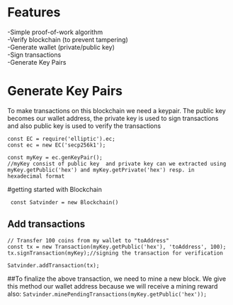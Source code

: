 # Features
 -Simple proof-of-work algorithm<br/>
-Verify blockchain (to prevent tampering)<br/>
-Generate wallet (private/public key)<br/>
-Sign transactions<br/>
-Generate Key Pairs<br/>

# Generate Key Pairs
To make transactions on this blockchain we need a keypair. The public key becomes our wallet address, the private key is used to sign transactions and also public key is used to verify the transactions

```
const EC = require('elliptic').ec;
const ec = new EC('secp256k1');

const myKey = ec.genKeyPair();
//myKey consist of public key  and private key can we extracted using myKey.getPublic('hex') and myKey.getPrivate('hex') resp. in hexadecimal format
```

#getting started with Blockchain
 
```
 const Satvinder = new Blockchain()
```

## Add transactions
```
// Transfer 100 coins from my wallet to "toAddress"
const tx = new Transaction(myKey.getPublic('hex'), 'toAddress', 100);
tx.signTransaction(myKey);//signing the transaction for verification

Satvinder.addTransaction(tx);
```
 ##To finalize the above  transaction, we need to mine a new block. We give this method our wallet address because we will receive a mining reward also:
 ```Satvinder.minePendingTransactions(myKey.getPublic('hex'));```

